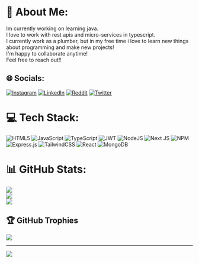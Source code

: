 # 💫 About Me:
Im currently working on learning java.<br>I love to work with rest apis and micro-services in typescript.<br>I currently work as a plumber, but in my free time i love to learn new things about programming and make new projects!<br>I'm happy to collaborate anytime! <br>Feel free to reach out!!


## 🌐 Socials:
[![Instagram](https://img.shields.io/badge/Instagram-%23E4405F.svg?logo=Instagram&logoColor=white)](https://instagram.com/NathanElshaw) [![LinkedIn](https://img.shields.io/badge/LinkedIn-%230077B5.svg?logo=linkedin&logoColor=white)](https://linkedin.com/in/nathan-elshaw-041975252) [![Reddit](https://img.shields.io/badge/Reddit-%23FF4500.svg?logo=Reddit&logoColor=white)](https://reddit.com/user/WhoGaveMeVimAccess) [![Twitter](https://img.shields.io/badge/Twitter-%231DA1F2.svg?logo=Twitter&logoColor=white)](https://twitter.com/NathanElshaw) 

# 💻 Tech Stack:
![HTML5](https://img.shields.io/badge/html5-%23E34F26.svg?style=for-the-badge&logo=html5&logoColor=white) ![JavaScript](https://img.shields.io/badge/javascript-%23323330.svg?style=for-the-badge&logo=javascript&logoColor=%23F7DF1E) ![TypeScript](https://img.shields.io/badge/typescript-%23007ACC.svg?style=for-the-badge&logo=typescript&logoColor=white) ![JWT](https://img.shields.io/badge/JWT-black?style=for-the-badge&logo=JSON%20web%20tokens) ![NodeJS](https://img.shields.io/badge/node.js-6DA55F?style=for-the-badge&logo=node.js&logoColor=white) ![Next JS](https://img.shields.io/badge/Next-black?style=for-the-badge&logo=next.js&logoColor=white) ![NPM](https://img.shields.io/badge/NPM-%23000000.svg?style=for-the-badge&logo=npm&logoColor=white) ![Express.js](https://img.shields.io/badge/express.js-%23404d59.svg?style=for-the-badge&logo=express&logoColor=%2361DAFB) ![TailwindCSS](https://img.shields.io/badge/tailwindcss-%2338B2AC.svg?style=for-the-badge&logo=tailwind-css&logoColor=white) ![React](https://img.shields.io/badge/react-%2320232a.svg?style=for-the-badge&logo=react&logoColor=%2361DAFB) ![MongoDB](https://img.shields.io/badge/MongoDB-%234ea94b.svg?style=for-the-badge&logo=mongodb&logoColor=white)
# 📊 GitHub Stats:
![](https://github-readme-stats.vercel.app/api?username=NathanElshaw&theme=dark&hide_border=false&include_all_commits=true&count_private=true)<br/>
![](https://github-readme-streak-stats.herokuapp.com/?user=NathanElshaw&theme=dark&hide_border=false)<br/>
![](https://github-readme-stats.vercel.app/api/top-langs/?username=NathanElshaw&theme=dark&hide_border=false&include_all_commits=true&count_private=true&layout=compact)

## 🏆 GitHub Trophies
![](https://github-profile-trophy.vercel.app/?username=NathanElshaw&theme=radical&no-frame=false&no-bg=true&margin-w=4)

---
[![](https://visitcount.itsvg.in/api?id=NathanElshaw&icon=0&color=0)](https://visitcount.itsvg.in)


